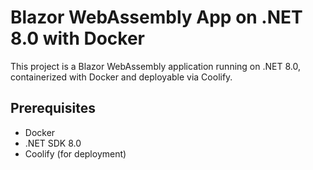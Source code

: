 # Blazor WebAssembly App on .NET 8.0 with Docker

This project is a Blazor WebAssembly application running on .NET 8.0, containerized with Docker and deployable via Coolify.

## Prerequisites

- Docker
- .NET SDK 8.0
- Coolify (for deployment)




